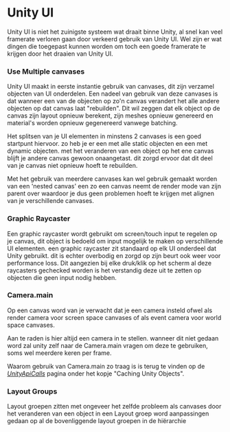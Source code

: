# Unity UI  

Unity UI is niet het zuinigste systeem wat draait binne Unity, al snel kan veel framerate verloren gaan door verkeerd gebruik van Unity UI. Wel zijn er wat dingen 
die toegepast kunnen worden om toch een goede framerate te krijgen door het draaien van Unity UI.  

### Use Multiple canvases  

Unity UI maakt in eerste instantie gebruik van canvases, dit zijn verzamel objecten van UI onderdelen. Een nadeel van gebruik van deze canvases is dat 
wanneer een van de objecten op zo'n canvas verandert het alle andere objecten op dat canvas laat "rebuilden". Dit wil zeggen dat elk object op de canvas 
zijn layout opnieuw berekent, zijn meshes opnieuw genereerd en material's worden opnieuw gegenereerd vanwege batching.

Het splitsen van je UI elementen in minstens 2 canvases is een goed startpunt hiervoor. zo heb je er een met alle static objecten en een met dynamic objecten. 
met het veranderen van een object op het ene canvas blijft je andere canvas gewoon onaangetast. dit zorgd ervoor dat dit deel van je canvas niet opnieuw hoeft te rebuilden.  

Met het gebruik van meerdere canvases kan wel gebruik gemaakt worden van een 'nested canvas' een zo een canvas neemt de render mode van zijn parent over waardoor 
je dus geen problemen hoeft te krijgen met alignen van je verschillende canvases.  

### Graphic Raycaster

Een graphic raycaster wordt gebruikt om screen/touch input te regelen op je canvas, dit object is bedoeld om input mogelijk te maken op verschillende UI elementen. 
een graphic raycaster zit standaard op elk UI onderdeel dat Unity gebruikt. dit is echter overbodig en zorgd op zijn beurt ook weer voor performance loss. Dit 
aangezien bij elke druk/klik op het scherm al deze raycasters gechecked worden is het verstandig deze uit te zetten op objecten die geen input nodig hebben.    

### Camera.main  

Op een canvas word van je verwacht dat je een camera insteld ofwel als render camera voor screen space canvases of als event camera voor world space canvases.  

Aan te raden is hier altijd een camera in te stellen. wanneer dit niet gedaan word zal unity zelf naar de Camera.main vragen om deze te gebruiken, soms wel meerdere 
keren per frame.  

Waarom gebruik van Camera.main zo traag is is terug te vinden op de _[UnityApiCalls](/Scripting/UnityApiCalls.md)_ pagina onder het kopje "Caching Unity Objects".  

### Layout Groups  

Layout groepen zitten met ongeveer het zelfde probleem als canvases door het veranderen van een object in een Layout groep word aanpassingen gedaan op al 
de bovenliggende layout groepen in de hiërarchie 

